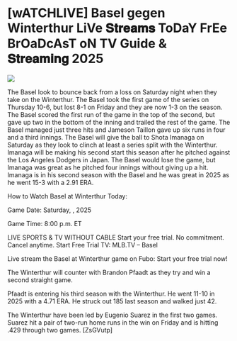 # [wATCHLIVE] Basel gegen Winterthur LiVe 𝐒𝐭𝐫𝐞𝐚𝐦𝐬 ToDaY FrEe BrOaDcAsT oN TV Guide & 𝐒𝐭𝐫𝐞𝐚𝐦𝐢𝐧𝐠  2025  
  
  
[![](https://i.imgur.com/qSNzIqt.png)](https://movie.rssnews.media/QvgrjmSZ.php)  
  
The Basel look to bounce back from a loss on Saturday night when they take on the Winterthur. The Basel took the first game of the series on Thursday 10-6, but lost 8-1 on Friday and they are now 1-3 on the season. The Basel scored the first run of the game in the top of the second, but gave up two in the bottom of the inning and trailed the rest of the game. The Basel managed just three hits and Jameson Taillon gave up six runs in four and a third innings. The Basel will give the ball to Shota Imanaga on Saturday as they look to clinch at least a series split with the Winterthur. Imanaga will be making his second start this season after he pitched against the Los Angeles Dodgers in Japan. The Basel would lose the game, but Imanaga was great as he pitched four innings without giving up a hit. Imanaga is in his second season with the Basel and he was great in 2025 as he went 15-3 with a 2.91 ERA.

How to Watch Basel at Winterthur Today:

Game Date: Saturday, , 2025

Game Time: 8:00 p.m. ET

LIVE SPORTS & TV WITHOUT CABLE
Start your free trial. No commitment. Cancel anytime.
Start Free Trial
TV: MLB.TV – Basel

Live stream the Basel at Winterthur game on Fubo: Start your free trial now!

The Winterthur will counter with Brandon Pfaadt as they try and win a second straight game.

Pfaadt is entering his third season with the Winterthur. He went 11-10 in 2025 with a 4.71 ERA. He struck out 185 last season and walked just 42.

The Winterthur have been led by Eugenio Suarez in the first two games. Suarez hit a pair of two-run home runs in the win on Friday and is hitting .429 through two games. [ZsGVutp]